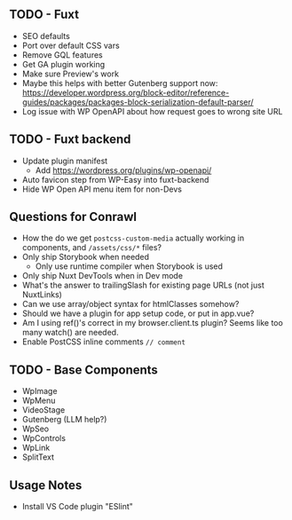 ## TODO - Fuxt
- SEO defaults
- Port over default CSS vars
- Remove GQL features
- Get GA plugin working
- Make sure Preview's work
- Maybe this helps with better Gutenberg support now: https://developer.wordpress.org/block-editor/reference-guides/packages/packages-block-serialization-default-parser/
- Log issue with WP OpenAPI about how request goes to wrong site URL

## TODO - Fuxt backend
- Update plugin manifest
    - Add https://wordpress.org/plugins/wp-openapi/
- Auto favicon step from WP-Easy into fuxt-backend
- Hide WP Open API menu item for non-Devs

## Questions for Conrawl
- How the do we get `postcss-custom-media` actually working in components, and `/assets/css/*` files?
- Only ship Storybook when needed
    - Only use runtime compiler when Storybook is used
- Only ship Nuxt DevTools when in Dev mode
- What's the answer to trailingSlash for existing page URLs (not just NuxtLinks)
- Can we use array/object syntax for htmlClasses somehow?
- Should we have a plugin for app setup code, or put in app.vue?
- Am I using ref()'s correct in my browser.client.ts plugin? Seems like too many watch() are needed.
- Enable PostCSS inline comments `// comment`

## TODO - Base Components
- WpImage
- WpMenu
- VideoStage
- Gutenberg (LLM help?)
- WpSeo
- WpControls
- WpLink
- SplitText

## Usage Notes
- Install VS Code plugin "ESlint"